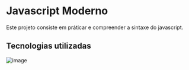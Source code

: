 # Javascript Moderno
Este projeto consiste em práticar e compreender a sintaxe do javascript.

## Tecnologias utilizadas
![image](https://img.shields.io/badge/JavaScript-323330?logo=javascript&logoColor=F7DF1E)